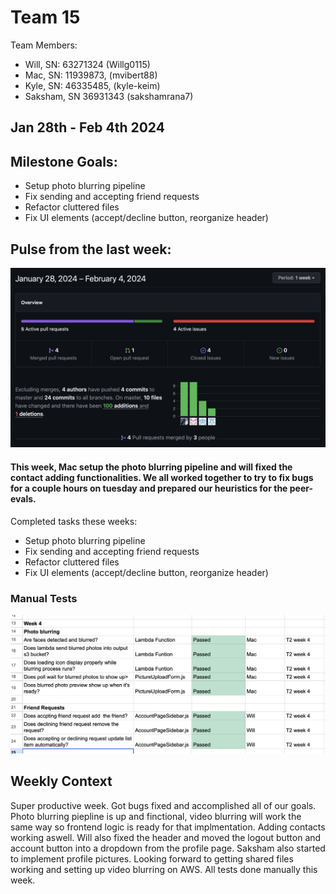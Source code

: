 # Team 15

Team Members: 
- Will, SN: 63271324 (Willg0115)
- Mac, SN: 11939873, (mvibert88)
- Kyle, SN: 46335485, (kyle-keim) 
- Saksham, SN 36931343 (sakshamrana7)

## Jan 28th - Feb 4th 2024

## Milestone Goals: 
- Setup photo blurring pipeline
- Fix sending and accepting friend requests  
- Refactor cluttered files
- Fix UI elements (accept/decline button, reorganize header)

## Pulse from the last week:

![Screenshot t2 week 1 bunrup](./screenshots/t2_week4_pulse.png)


#### This week, Mac setup the photo blurring pipeline and will fixed the contact adding functionalities. We all worked together to try to fix bugs for a couple hours on tuesday and prepared our heuristics for the peer-evals. 

Completed tasks these weeks:
- Setup photo blurring pipeline
- Fix sending and accepting friend requests  
- Refactor cluttered files
- Fix UI elements (accept/decline button, reorganize header)

### Manual Tests

![Screenshot t2 week 1 bunrup](./screenshots/t2_week4_tests.png)

## Weekly Context
Super productive week. Got bugs fixed and accomplished all of our goals. Photo blurring piepline is up and finctional, video blurring will work the same way so frontend logic is ready for that implmentation. Adding contacts working aswell. Will also fixed the header and moved the logout button and account button into a dropdown from the profile page. Saksham also started to implement profile pictures. Looking forward to getting shared files working and setting up video blurring on AWS. All tests done manually this week. 
